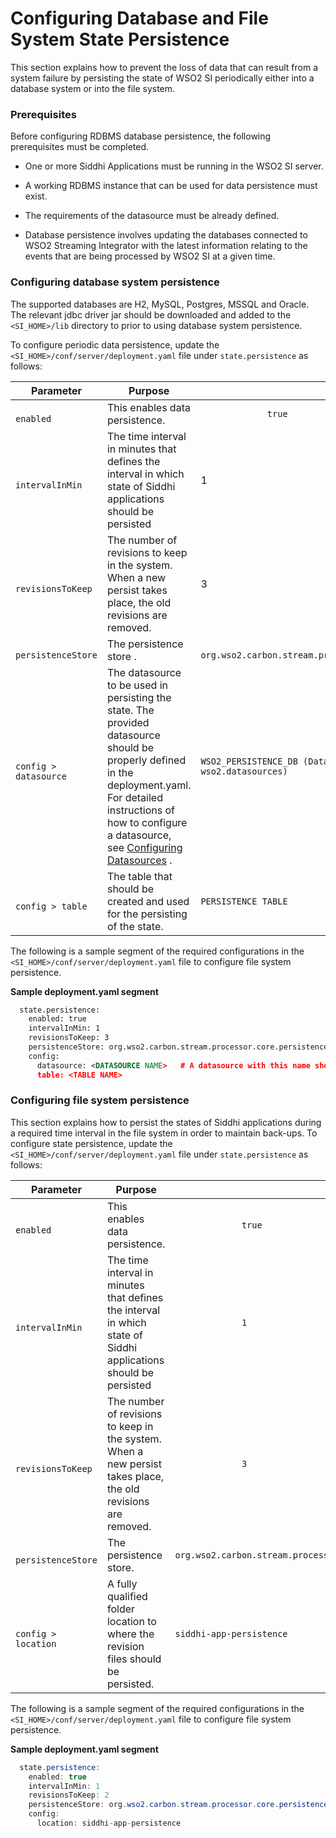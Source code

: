 # Configuring Database and File System State Persistence

This section explains how to prevent the loss of data that can result from a system failure by persisting the state of WSO2 SI periodically either into a database system or into the file system.

### Prerequisites

Before configuring RDBMS database persistence, the following prerequisites must be completed.

-   One or more Siddhi Applications must be running in the WSO2 SI
    server.
-   A working RDBMS instance that can be used for data persistence must
    exist.
-   The requirements of the datasource must be already defined.

-   Database persistence involves updating the databases connected to
    WSO2 Streaming Integrator with the latest information relating to the
    events that are being processed by WSO2 SI at a given time.

### Configuring database system persistence

The supported databases are H2, MySQL, Postgres, MSSQL and Oracle. The relevant jdbc driver jar should be downloaded and added to the `<SI_HOME>/lib` directory to prior to using database system persistence.

To configure periodic data persistence, update the `<SI_HOME>/conf/server/deployment.yaml` file under `state.persistence` as follows:

<table>
<thead>
<tr class="header">
<th>Parameter</th>
<th>Purpose</th>
<th>Required Value</th>
</tr>
</thead>
<tbody>
<tr class="odd">
<td><code>             enabled            </code></td>
<td>This enables data persistence.</td>
<td><code>             true            </code></td>
</tr>
<tr class="even">
<td><code>             intervalInMin                         </code></td>
<td>The time interval in minutes that defines the interval in which state of Siddhi applications should be persisted</td>
<td>1</td>
</tr>
<tr class="odd">
<td><code>             revisionsToKeep            </code></td>
<td>The number of revisions to keep in the system. When a new persist takes place, the old revisions are removed.</td>
<td>3</td>
</tr>
<tr class="even">
<td><code>             persistenceStore                         </code></td>
<td>The persistence store .</td>
<td><code>             org.wso2.carbon.stream.processor.core.persistence.DBPersistenceStore            </code></td>
</tr>
<tr class="odd">
<td><code>             config &gt; datasource            </code></td>
<td>The datasource to be used in persisting the state. The provided datasource should be properly defined in the deployment.yaml. For detailed instructions of how to configure a datasource, see <a href="_Configuring_Datasources_">Configuring Datasources</a> .</td>
<td><pre><code>WSO2_PERSISTENCE_DB (Datasource with this name should be defined in wso2.datasources)</code></pre></td>
</tr>
<tr class="even">
<td><code>             config &gt; table            </code></td>
<td>The table that should be created and used for the persisting of the state.</td>
<td><pre><code>PERSISTENCE_TABLE</code></pre></td>
</tr>
</tbody>
</table>

The following is a sample segment of the required configurations in the
`<SI_HOME>/conf/server/deployment.yaml` file to
configure file system persistence.

**Sample deployment.yaml segment**

``` xml
  state.persistence:
    enabled: true
    intervalInMin: 1
    revisionsToKeep: 3
    persistenceStore: org.wso2.carbon.stream.processor.core.persistence.DBPersistenceStore
    config:
      datasource: <DATASOURCE NAME>   # A datasource with this name should be defined in wso2.datasources namespace
      table: <TABLE NAME>
```

  

### Configuring file system persistence

This section explains how to persist the states of Siddhi applications during a required time interval in the file system in order to maintain back-ups. To configure state persistence, update the `<SI_HOME>/conf/server/deployment.yaml` file under `state.persistence` as follows:

<table>
<thead>
<tr class="header">
<th>Parameter</th>
<th>Purpose</th>
<th>Required Value</th>
</tr>
</thead>
<tbody>
<tr class="odd">
<td><code>             enabled            </code></td>
<td>This enables data persistence.</td>
<td><code>             true            </code></td>
</tr>
<tr class="even">
<td><code>             intervalInMin            </code></td>
<td>The time interval in minutes that defines the interval in which state of Siddhi applications should be persisted<br />
</td>
<td><code>             1            </code></td>
</tr>
<tr class="odd">
<td><code>             revisionsToKeep            </code></td>
<td>The number of revisions to keep in the system. When a new persist takes place, the old revisions are removed.</td>
<td><code>             3            </code></td>
</tr>
<tr class="even">
<td><code>             persistenceStore                         </code></td>
<td>The persistence store.</td>
<td><pre><code>org.wso2.carbon.stream.processor.core.persistence.FileSystemPersistenceStore</code></pre></td>
</tr>
<tr class="odd">
<td><code>             config &gt; location            </code></td>
<td>A fully qualified folder location to where the revision files should be persisted.</td>
<td><pre><code>siddhi-app-persistence</code></pre></td>
</tr>
</tbody>
</table>


The following is a sample segment of the required configurations in the `<SI_HOME>/conf/server/deployment.yaml` file to configure file system persistence.

**Sample deployment.yaml segment**

``` java
  state.persistence:
    enabled: true
    intervalInMin: 1
    revisionsToKeep: 2
    persistenceStore: org.wso2.carbon.stream.processor.core.persistence.FileSystemPersistenceStore
    config:
      location: siddhi-app-persistence
```